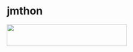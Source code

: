 # jmthon

<p align="left"><a href="https://heroku.com/deploy?template=https://github.com/poolshit"> <img src="https://img.shields.io/badge/Deploy%20To%20Heroku-purple?style=for-the-badge&logo=heroku" width="320" height="58.45"/></a></p>
